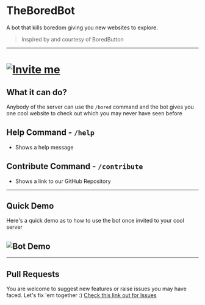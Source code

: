 # TheBoredBot

A bot that kills boredom giving you new websites to explore.

> Inspired by and courtesy of BoredButton

---

# [![Invite me](https://img.shields.io/static/v1?style=flat&logo=discord&logoColor=FFF&label=&message=Bored?%20Invite%20Me&color=7289DA)](https://discord.com/api/oauth2/authorize?client_id=955456643745845288&permissions=534723950656&scope=applications.commands%20bot)

## What it can do?

Anybody of the server can use the `/bored` command and the bot gives you one cool website to check out which you may never have seen before

## Help Command - `/help`

- Shows a help message

## Contribute Command - `/contribute`

- Shows a link to our GitHub Repository

---

## Quick Demo

Here's a quick demo as to how to use the bot once invited to your cool server

## ![Bot Demo](https://i.imgur.com/zB9eim9.gif)

---

## Pull Requests

You are welcome to suggest new features or raise issues you may have faced. Let's fix 'em together :)
[Check this link out for Issues](https://github.com/sudhay23/TheBoredBot/issues)
